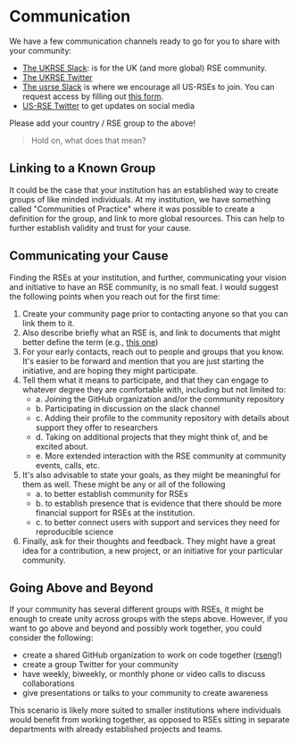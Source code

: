 # Communication

We have a few communication channels ready to go for you to share with
your community:

 - [The UKRSE Slack](ukrse.slack.com): is for the UK (and more global) RSE community.
 - [The UKRSE Twitter](https://twitter.com/RSEannounce)
 - [The usrse Slack](https://usrse.slack.com) is where we encourage all US-RSEs to join. You can request access by filling out [this form](https://docs.google.com/forms/d/e/1FAIpQLScBQ6AYpYYK2wL21egcaVvH0ZEvtShU-0s-XbqnY3okUsyIZw/viewform).
 - [US-RSE Twitter](https://twitter.com/us_rse) to get updates on social media

Please add your country / RSE group to the above!

> Hold on, what does that mean?

## Linking to a Known Group

It could be the case that your institution has an established way to create groups of like minded
individuals. At my institution, we have something called "Communities of Practice" where it
was possible to create a definition for the group, and link to more global resources. This
can help to further establish validity and trust for your cause.

## Communicating your Cause

Finding the RSEs at your institution, and further, communicating your vision and
initiative to have an RSE community, is no small feat. I would suggest the following points when you
reach out for the first time:

 1. Create your community page prior to contacting anyone so that you can link them to it.
 2. Also describe briefly what an RSE is, and link to documents that might better define the term (e.g., [this one](https://rse.ac.uk/))
 3. For your early contacts, reach out to people and groups that you know. It's easier to be forward and mention that you are just starting the initiative, and are hoping they might participate. 
 4. Tell them what it means to participate, and that they can engage to whatever degree they are comfortable with, including but not limited to:
    - a. Joining the GitHub organization and/or the community repository
    - b. Participating in discussion on the slack channel
    - c. Adding their profile to the community repository with details about support they offer to researchers
    - d. Taking on additional projects that they might think of, and be excited about.
    - e. More extended interaction with the RSE community at community events, calls, etc.
 5. It's also advisable to state your goals, as they might be meaningful for them as well. These might be any or all of the following
    - a. to better establish community for RSEs
    - b. to establish presence that is evidence that there should be more financial support for RSEs at the institution.
    - c. to better connect users with support and services they need for reproducible science 
 6. Finally, ask for their thoughts and feedback. They might have a great idea for a contribution, a new project, or an initiative for your particular community.

## Going Above and Beyond

If your community has several different groups with RSEs, it might be enough to create
unity across groups with the steps above. However, if you want to go above and beyond and
possibly work together, you could consider the following:

 - create a shared GitHub organization to work on code together ([rseng](https://github.com/rseng)!)
 - create a group Twitter for your community
 - have weekly, biweekly, or monthly phone or video calls to discuss collaborations
 - give presentations or talks to your community to create awareness

This scenario is likely more suited to smaller institutions where individuals would
benefit from working together, as opposed to RSEs sitting in separate departments with
already established projects and teams.

